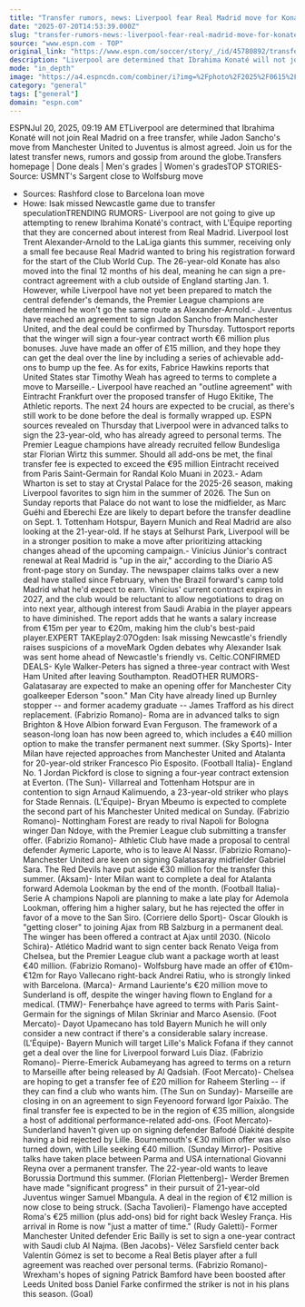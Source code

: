 ```yaml
---
title: "Transfer rumors, news: Liverpool fear Real Madrid move for Konaté"
date: "2025-07-20T14:53:39.000Z"
slug: "transfer-rumors-news:-liverpool-fear-real-madrid-move-for-konate"
source: "www.espn.com - TOP"
original_link: "https://www.espn.com/soccer/story/_/id/45780892/transfer-rumors-news-liverpool-real-madrid-ibrahima-konate"
description: "Liverpool are determined that Ibrahima Konaté will not join Real Madrid on a free transfer. Transfer Talk has the latest news, gossip and rumors."
mode: "in_depth"
image: "https://a4.espncdn.com/combiner/i?img=%2Fphoto%2F2025%2F0615%2Fr1507104_1296x729_16%2D9.jpg"
category: "general"
tags: ["general"]
domain: "espn.com"
---
```

ESPNJul 20, 2025, 09:19 AM ETLiverpool are determined that Ibrahima Konaté will not join Real Madrid on a free transfer, while Jadon Sancho's move from Manchester United to Juventus is almost agreed. Join us for the latest transfer news, rumors and gossip from around the globe.Transfers homepage | Done deals | Men's grades | Women's gradesTOP STORIES- Source: USMNT's Sargent close to Wolfsburg move
- Sources: Rashford close to Barcelona loan move
- Howe: Isak missed Newcastle game due to transfer speculationTRENDING RUMORS- Liverpool are not going to give up attempting to renew Ibrahima Konaté's contract, with L'Équipe reporting that they are concerned about interest from Real Madrid. Liverpool lost Trent Alexander-Arnold to the LaLiga giants this summer, receiving only a small fee because Real Madrid wanted to bring his registration forward for the start of the Club World Cup. The 26-year-old Konate has also moved into the final 12 months of his deal, meaning he can sign a pre-contract agreement with a club outside of England starting Jan. 1. However, while Liverpool have not yet been prepared to match the central defender's demands, the Premier League champions are determined he won't go the same route as Alexander-Arnold.- Juventus have reached an agreement to sign Jadon Sancho from Manchester United, and the deal could be confirmed by Thursday. Tuttosport reports that the winger will sign a four-year contract worth €6 million plus bonuses. Juve have made an offer of £15 million, and they hope they can get the deal over the line by including a series of achievable add-ons to bump up the fee. As for exits, Fabrice Hawkins reports that United States star Timothy Weah has agreed to terms to complete a move to Marseille.- Liverpool have reached an "outline agreement" with Eintracht Frankfurt over the proposed transfer of Hugo Ekitike, The Athletic reports. The next 24 hours are expected to be crucial, as there's still work to be done before the deal is formally wrapped up. ESPN sources revealed on Thursday that Liverpool were in advanced talks to sign the 23-year-old, who has already agreed to personal terms. The Premier League champions have already recruited fellow Bundesliga star Florian Wirtz this summer. Should all add-ons be met, the final transfer fee is expected to exceed the €95 million Eintracht received from Paris Saint-Germain for Randal Kolo Muani in 2023.- Adam Wharton is set to stay at Crystal Palace for the 2025-26 season, making Liverpool favorites to sign him in the summer of 2026. The Sun on Sunday reports that Palace do not want to lose the midfielder, as Marc Guéhi and Eberechi Eze are likely to depart before the transfer deadline on Sept. 1. Tottenham Hotspur, Bayern Munich and Real Madrid are also looking at the 21-year-old. If he stays at Selhurst Park, Liverpool will be in a stronger position to make a move after prioritizing attacking changes ahead of the upcoming campaign.- Vinícius Júnior's contract renewal at Real Madrid is "up in the air," according to the Diario AS front-page story on Sunday. The newspaper claims talks over a new deal have stalled since February, when the Brazil forward's camp told Madrid what he'd expect to earn. Vinícius' current contract expires in 2027, and the club would be reluctant to allow negotiations to drag on into next year, although interest from Saudi Arabia in the player appears to have diminished. The report adds that he wants a salary increase from €15m per year to €20m, making him the club's best-paid player.EXPERT TAKEplay2:07Ogden: Isak missing Newcastle's friendly raises suspicions of a moveMark Ogden debates why Alexander Isak was sent home ahead of Newcastle's friendly vs. Celtic.CONFIRMED DEALS- Kyle Walker-Peters has signed a three-year contract with West Ham United after leaving Southampton. ReadOTHER RUMORS- Galatasaray are expected to make an opening offer for Manchester City goalkeeper Ederson "soon." Man City have already lined up Burnley stopper -- and former academy graduate -- James Trafford as his direct replacement. (Fabrizio Romano)- Roma are in advanced talks to sign Brighton & Hove Albion forward Evan Ferguson. The framework of a season-long loan has now been agreed to, which includes a €40 million option to make the transfer permanent next summer. (Sky Sports)- Inter Milan have rejected approaches from Manchester United and Atalanta for 20-year-old striker Francesco Pio Esposito. (Football Italia)- England No. 1 Jordan Pickford is close to signing a four-year contract extension at Everton. (The Sun)- Villarreal and Tottenham Hotspur are in contention to sign Arnaud Kalimuendo, a 23-year-old striker who plays for Stade Rennais. (L'Équipe)- Bryan Mbeumo is expected to complete the second part of his Manchester United medical on Sunday. (Fabrizio Romano)- Nottingham Forest are ready to rival Napoli for Bologna winger Dan Ndoye, with the Premier League club submitting a transfer offer. (Fabrizio Romano)- Athletic Club have made a proposal to central defender Aymeric Laporte, who is to leave Al Nassr. (Fabrizio Romano)- Manchester United are keen on signing Galatasaray midfielder Gabriel Sara. The Red Devils have put aside €30 million for the transfer this summer. (Aksam)- Inter Milan want to complete a deal for Atalanta forward Ademola Lookman by the end of the month. (Football Italia)- Serie A champions Napoli are planning to make a late play for Ademola Lookman, offering him a higher salary, but he has rejected the offer in favor of a move to the San Siro. (Corriere dello Sport)- Oscar Gloukh is "getting closer" to joining Ajax from RB Salzburg in a permanent deal. The winger has been offered a contract at Ajax until 2030. (Nicolo Schira)- Atlético Madrid want to sign center back Renato Veiga from Chelsea, but the Premier League club want a package worth at least €40 million. (Fabrizio Romano)- Wolfsburg have made an offer of €10m-€12m for Rayo Vallecano right-back Andrei Ratiu, who is strongly linked with Barcelona. (Marca)- Armand Lauriente's €20 million move to Sunderland is off, despite the winger having flown to England for a medical. (TMW)- Fenerbahçe have agreed to terms with Paris Saint-Germain for the signings of Milan Skriniar and Marco Asensio. (Foot Mercato)- Dayot Upamecano has told Bayern Munich he will only consider a new contract if there's a considerable salary increase. (L'Équipe)- Bayern Munich will target Lille's Malick Fofana if they cannot get a deal over the line for Liverpool forward Luis Diaz. (Fabrizio Romano)- Pierre-Emerick Aubameyang has agreed to terms on a return to Marseille after being released by Al Qadsiah. (Foot Mercato)- Chelsea are hoping to get a transfer fee of £20 million for Raheem Sterling -- if they can find a club who wants him. (The Sun on Sunday)- Marseille are closing in on an agreement to sign Feyenoord forward Igor Paixão. The final transfer fee is expected to be in the region of €35 million, alongside a host of additional performance-related add-ons. (Foot Mercato)- Sunderland haven't given up on signing defender Bafodé Diakité despite having a bid rejected by Lille. Bournemouth's €30 million offer was also turned down, with Lille seeking €40 million. (Sunday Mirror)- Positive talks have taken place between Parma and USA international Giovanni Reyna over a permanent transfer. The 22-year-old wants to leave Borussia Dortmund this summer. (Florian Plettenberg)- Werder Bremen have made "significant progress" in their pursuit of 21-year-old Juventus winger Samuel Mbangula. A deal in the region of €12 million is now close to being struck. (Sacha Tavolieri)- Flamengo have accepted Roma's €25 million (plus add-ons) bid for right back Wesley França. His arrival in Rome is now "just a matter of time." (Rudy Galetti)- Former Manchester United defender Eric Bailly is set to sign a one-year contract with Saudi club Al Najma. (Ben Jacobs)- Vélez Sarsfield center back Valentín Gómez is set to become a Real Betis player after a full agreement was reached over personal terms. (Fabrizio Romano)- Wrexham's hopes of signing Patrick Bamford have been boosted after Leeds United boss Daniel Farke confirmed the striker is not in his plans this season. (Goal)